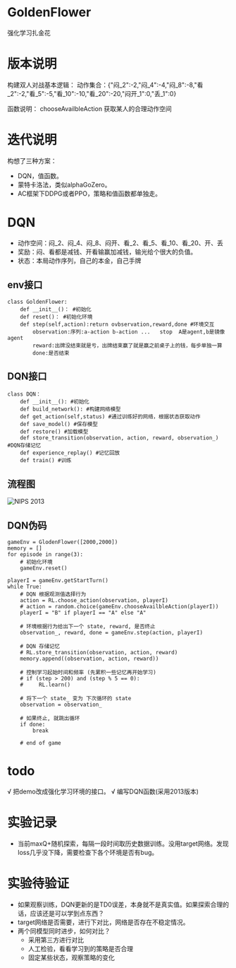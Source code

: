 # GoldenFlower
强化学习扎金花

# 版本说明
构建双人对战基本逻辑：
动作集合：{"闷_2":-2,"闷_4":-4,"闷_8":-8,"看_2":-2,"看_5":-5,"看_10":-10,"看_20":-20,"闷开_1":0,"丢_1":0}

函数说明：
chooseAvailbleAction 获取某人的合理动作空间

# 迭代说明
构想了三种方案：
+ DQN，值函数。
+ 蒙特卡洛法，类似alphaGoZero。
+ AC框架下DDPG或者PPO，策略和值函数都单独走。

# DQN
+ 动作空间：闷_2、闷_4、闷_8、闷开、看_2、看_5、看_10、看_20、开、丢
+ 奖励：闷、看都是减钱、开看输赢加减钱，输光给个很大的负值。
+ 状态：本局动作序列，自己的本金，自己手牌

## env接口
    class GoldenFlower:
        def __init__()： #初始化
        def reset()： #初始化环境
        def step(self,action):return ovbservation,reward,done #环境交互
            observation:序列:a-action b-action ...   stop  A是agent,b是镜像agent
            reward:出牌没结束就是亏，出牌结束赢了就是赢之前桌子上的钱，每步单独一算
            done:是否结束
## DQN接口
    class DQN：
        def __init__(): #初始化
        def build_network(): #构建网络模型
        def get_action(self,status) #通过训练好的网络，根据状态获取动作
        def save_model() #保存模型
        def restore() #加载模型
        def store_transition(observation, action, reward, observation_) #DQN存储记忆
        def experience_replay() #记忆回放
        def train() #训练

## 流程图
![NIPS 2013](https://img-blog.csdn.net/20170612221532013?watermark/2/text/aHR0cDovL2Jsb2cuY3Nkbi5uZXQvdTAxMzIzNjk0Ng==/font/5a6L5L2T/fontsize/400/fill/I0JBQkFCMA==/dissolve/70/gravity/SouthEast)

## DQN伪码
    gameEnv = GlodenFlower([2000,2000])
    memory = []
    for episode in range(3):
        # 初始化环境
        gameEnv.reset()

    playerI = gameEnv.getStartTurn()
    while True:
        # DQN 根据观测值选择行为
        action = RL.choose_action(observation, playerI)
        # action = random.choice(gameEnv.chooseAvailbleAction(playerI))
        playerI = "B" if playerI == "A" else "A"

        # 环境根据行为给出下一个 state, reward, 是否终止
        observation_, reward, done = gameEnv.step(action, playerI)

        # DQN 存储记忆
        # RL.store_transition(observation, action, reward)
        memory.append((observation, action, reward))

        # 控制学习起始时间和频率 (先累积一些记忆再开始学习)
        # if (step > 200) and (step % 5 == 0):
        #     RL.learn()

        # 将下一个 state_ 变为 下次循环的 state
        observation = observation_

        # 如果终止, 就跳出循环
        if done:
            break

        # end of game


# todo
√ 把demo改成强化学习环境的接口。
√ 编写DQN函数(采用2013版本)

# 实验记录
+ 当前maxQ+随机探索，每隔一段时间取历史数据训练。没用target网络。发现loss几乎没下降，需要检查下各个环境是否有bug。

# 实验待验证
+ 如果观察训练，DQN更新的是TD0误差，本身就不是真实值。如果探索合理的话，应该还是可以学到点东西？
+ target网络是否需要，进行下对比，网络是否存在不稳定情况。
+ 两个同模型同时进步，如何对比？
    + 采用第三方进行对比
    + 人工检验，看看学习到的策略是否合理
    + 固定某些状态，观察策略的变化
